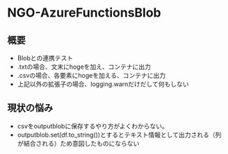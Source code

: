 # NGO-AzureFunctionsBlob

## 概要
- Blobとの連携テスト
- .txtの場合、文末にhogeを加え、コンテナに出力
- .csvの場合、各要素にhogeを加える、コンテナに出力
- 上記以外の拡張子の場合、logging.warnだけだして何もしない

## 現状の悩み
- csvをoutputblobに保存するやり方がよくわからない。
- outputblob.set(df.to_string())とするとテキスト情報として出力される（列が結合される）ため意図したものにならない
